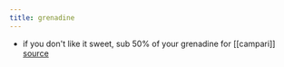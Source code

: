 ```yaml
---
title: grenadine
---
```


- if you don't like it sweet, sub 50% of your grenadine for [[campari]] [source](https://punchdrink.com/articles/when-in-doubt-add-campari-cocktail-recipe/)